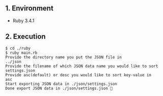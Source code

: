 ## 1. Environment

- Ruby 3.4.1

## 2. Execution

```command
$ cd ./ruby
$ ruby main.rb 
Provide the directory name you put the JSON file in
../json
Provide the filename of which JSON data name you would like to sort
settings.json
Provide asc(default) or desc you would like to sort key-value in
asc
Start exporting JSON data in ./json/settings.json
Done export JSON data in ./json/settings.json 🎉
```
